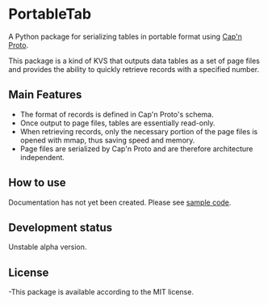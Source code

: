 # PortableTab

A Python package for serializing tables in portable format
using [Cap'n Proto](https://capnproto.org/).

This package is a kind of KVS that outputs data tables
as a set of page files and provides the ability
to quickly retrieve records with a specified number.

## Main Features

- The format of records is defined in Cap'n Proto's schema.
- Once output to page files, tables are essentially read-only.
- When retrieving records, only the necessary portion of
  the page files is opened with mmap, thus saving speed and memory.
- Page files are serialized by Cap'n Proto and are therefore
  architecture independent.

## How to use

Documentation has not yet been created. Please see [sample code](sample.py).

## Development status

Unstable alpha version.

## License

-This package is available according to the MIT license.

